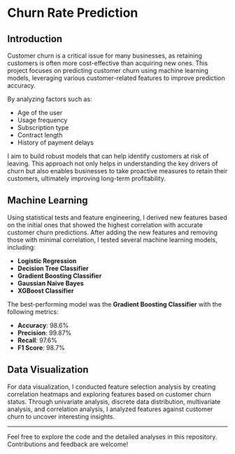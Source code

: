 # Churn Rate Prediction

## Introduction

Customer churn is a critical issue for many businesses, as retaining customers is often more cost-effective than acquiring new ones. This project focuses on predicting customer churn using machine learning models, leveraging various customer-related features to improve prediction accuracy.

By analyzing factors such as:
- Age of the user
- Usage frequency
- Subscription type
- Contract length
- History of payment delays

I aim to build robust models that can help identify customers at risk of leaving. This approach not only helps in understanding the key drivers of churn but also enables businesses to take proactive measures to retain their customers, ultimately improving long-term profitability.

## Machine Learning

Using statistical tests and feature engineering, I derived new features based on the initial ones that showed the highest correlation with accurate customer churn predictions. After adding the new features and removing those with minimal correlation, I tested several machine learning models, including:

- **Logistic Regression**
- **Decision Tree Classifier**
- **Gradient Boosting Classifier**
- **Gaussian Naive Bayes**
- **XGBoost Classifier**

The best-performing model was the **Gradient Boosting Classifier** with the following metrics:
- **Accuracy**: 98.6%
- **Precision**: 99.87%
- **Recall**: 97.6%
- **F1 Score**: 98.7%

## Data Visualization

For data visualization, I conducted feature selection analysis by creating correlation heatmaps and exploring features based on customer churn status. Through univariate analysis, discrete data distribution, multivariate analysis, and correlation analysis, I analyzed features against customer churn to uncover interesting insights.

---

Feel free to explore the code and the detailed analyses in this repository. Contributions and feedback are welcome!
